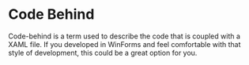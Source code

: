 ﻿# Code Behind

Code-behind is a term used to describe the code that is coupled with a XAML file.  If you developed in WinForms and feel comfortable with that style of development, this could be a great option for you.
